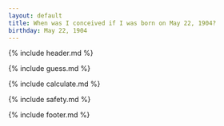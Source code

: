 ```yaml
---
layout: default
title: When was I conceived if I was born on May 22, 1904?
birthday: May 22, 1904
---
```


{% include header.md %}

{% include guess.md %}

{% include calculate.md %}

{% include safety.md %}

{% include footer.md %}



